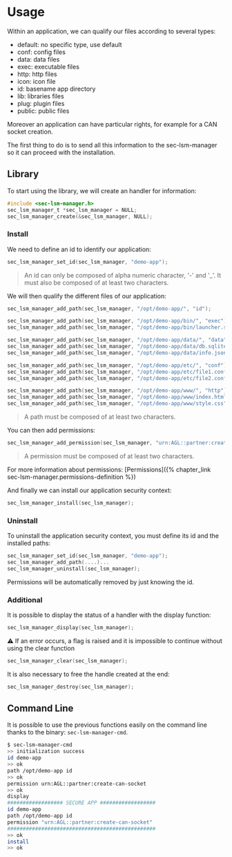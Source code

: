 # Usage

Within an application, we can qualify our files according to several types:

- default: no specific type, use default
- conf:    config files
- data:    data files
- exec:    executable files
- http:    http files
- icon:    icon file
- id:      basename app directory
- lib:     libraries files
- plug:    plugin files
- public:  public files

Moreover an application can have particular rights, for example for a CAN socket creation.

The first thing to do is to send all this information to the sec-lsm-manager
so it can proceed with the installation.

## Library

To start using the library, we will create an handler for information:

```c
#include <sec-lsm-manager.h>
sec_lsm_manager_t *sec_lsm_manager = NULL;
sec_lsm_manager_create(&sec_lsm_manager, NULL);
```

### Install

We need to define an id to identify our application:

```c
sec_lsm_manager_set_id(sec_lsm_manager, "demo-app");
```

> An id can only be composed of alpha numeric character, '-' and '_'. It must also be composed of at least two characters.

We will then qualify the different files of our application:

```c
sec_lsm_manager_add_path(sec_lsm_manager, "/opt/demo-app/", "id");

sec_lsm_manager_add_path(sec_lsm_manager, "/opt/demo-app/bin/", "exec");
sec_lsm_manager_add_path(sec_lsm_manager, "/opt/demo-app/bin/launcher.sh", "exec");

sec_lsm_manager_add_path(sec_lsm_manager, "/opt/demo-app/data/", "data");
sec_lsm_manager_add_path(sec_lsm_manager, "/opt/demo-app/data/db.sqlite", "data");
sec_lsm_manager_add_path(sec_lsm_manager, "/opt/demo-app/data/info.json", "data");

sec_lsm_manager_add_path(sec_lsm_manager, "/opt/demo-app/etc/", "conf");
sec_lsm_manager_add_path(sec_lsm_manager, "/opt/demo-app/etc/file1.conf", "conf");
sec_lsm_manager_add_path(sec_lsm_manager, "/opt/demo-app/etc/file2.config", "conf");

sec_lsm_manager_add_path(sec_lsm_manager, "/opt/demo-app/www/", "http");
sec_lsm_manager_add_path(sec_lsm_manager, "/opt/demo-app/www/index.html", "http");
sec_lsm_manager_add_path(sec_lsm_manager, "/opt/demo-app/www/style.css", "http");
```

> A path must be composed of at least two characters.

You can then add permissions:

```c
sec_lsm_manager_add_permission(sec_lsm_manager, "urn:AGL::partner:create-can-socket");
```

> A permission must be composed of at least two characters.

For more information about permissions: [Permissions]({% chapter_link sec-lsm-manager.permissions-definition %})

And finally we can install our application security context:

```c
sec_lsm_manager_install(sec_lsm_manager);
```

### Uninstall

To uninstall the application security context, you must define its id and the installed paths:

```c
sec_lsm_manager_set_id(sec_lsm_manager, "demo-app");
sec_lsm_manager_add_path(....)...
sec_lsm_manager_uninstall(sec_lsm_manager);
```

Permissions will be automatically removed by just knowing the id.

### Additional

It is possible to display the status of a handler with the display function:

```c
sec_lsm_manager_display(sec_lsm_manager);
```

⚠️ If an error occurs, a flag is raised and it is impossible to continue without using the clear function

```c
sec_lsm_manager_clear(sec_lsm_manager);
```

It is also necessary to free the handle created at the end:

```c
sec_lsm_manager_destroy(sec_lsm_manager);
```

## Command Line

It is possible to use the previous functions easily on the command line
thanks to the binary: `sec-lsm-manager-cmd`.

```bash
$ sec-lsm-manager-cmd
>> initialization success
id demo-app
>> ok
path /opt/demo-app id
>> ok
permission urn:AGL::partner:create-can-socket
>> ok
display
################## SECURE APP ##################
id demo-app
path /opt/demo-app id
permission "urn:AGL::partner:create-can-socket"
################################################
>> ok
install
>> ok
```
